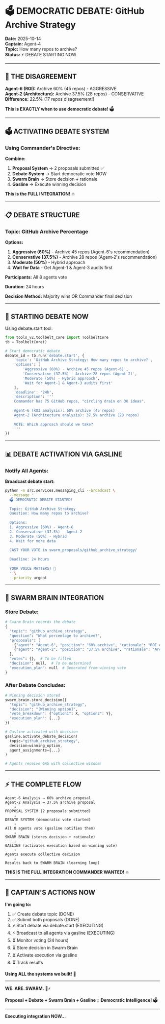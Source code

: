 # 🗳️ DEMOCRATIC DEBATE: GitHub Archive Strategy

**Date:** 2025-10-14  
**Captain:** Agent-4  
**Topic:** How many repos to archive?  
**Status:** ⚡ DEBATE STARTING NOW

---

## 🎯 **THE DISAGREEMENT**

**Agent-6 (ROI):** Archive 60% (45 repos) - AGGRESSIVE  
**Agent-2 (Architecture):** Archive 37.5% (28 repos) - CONSERVATIVE  
**Difference:** 22.5% (17 repos disagreement!)

**This is EXACTLY when to use democratic debate!** 🗳️

---

## 🗳️ **ACTIVATING DEBATE SYSTEM**

### **Using Commander's Directive:**

**Combine:**
1. **Proposal System** → 2 proposals submitted ✅
2. **Debate System** → Start democratic vote NOW
3. **Swarm Brain** → Store decision + rationale
4. **Gasline** → Execute winning decision

**This is the FULL INTEGRATION!** 🔥

---

## 📋 **DEBATE STRUCTURE**

### **Topic:** GitHub Archive Percentage

**Options:**
1. **Aggressive (60%)** - Archive 45 repos (Agent-6's recommendation)
2. **Conservative (37.5%)** - Archive 28 repos (Agent-2's recommendation)
3. **Moderate (50%)** - Hybrid approach
4. **Wait for Data** - Get Agent-1 & Agent-3 audits first

**Participants:** All 8 agents vote

**Duration:** 24 hours

**Decision Method:** Majority wins OR Commander final decision

---

## 🎯 **STARTING DEBATE NOW**

Using debate.start tool:

```python
from tools_v2.toolbelt_core import ToolbeltCore
tb = ToolbeltCore()

# Start democratic debate
debate_id = tb.run('debate.start', {
    'topic': 'GitHub Archive Strategy: How many repos to archive?',
    'options': [
        'Aggressive (60%) - Archive 45 repos (Agent-6)',
        'Conservative (37.5%) - Archive 28 repos (Agent-2)',
        'Moderate (50%) - Hybrid approach',
        'Wait for Agent-1 & Agent-3 audits first'
    ],
    'deadline': '24h',
    'description': '''
    Commander has 75 GitHub repos, "circling drain on 30 ideas".
    
    Agent-6 (ROI analysis): 60% archive (45 repos)
    Agent-2 (Architecture analysis): 37.5% archive (28 repos)
    
    VOTE: Which approach should we take?
    '''
})
```

---

## 📊 **DEBATE ACTIVATION VIA GASLINE**

### **Notify All Agents:**

**Broadcast debate start:**
```bash
python -m src.services.messaging_cli --broadcast \
  --message "
  🗳️ DEMOCRATIC DEBATE STARTED!
  
  Topic: GitHub Archive Strategy
  Question: How many repos to archive?
  
  Options:
  1. Aggressive (60%) - Agent-6
  2. Conservative (37.5%) - Agent-2
  3. Moderate (50%) - Hybrid
  4. Wait for more data
  
  CAST YOUR VOTE in swarm_proposals/github_archive_strategy/
  
  Deadline: 24 hours
  
  YOUR VOICE MATTERS! 🐝
  " \
  --priority urgent
```

---

## 🧠 **SWARM BRAIN INTEGRATION**

### **Store Debate:**

```python
# Swarm Brain records the debate
{
  "topic": "github_archive_strategy",
  "question": "What percentage to archive?",
  "proposals": [
    {"agent": "Agent-6", "position": "60% archive", "rationale": "ROI optimization"},
    {"agent": "Agent-2", "position": "37.5% archive", "rationale": "Architecture preservation"}
  ],
  "votes": {},  # To be filled
  "decision": null,  # To be determined
  "execution_plan": null  # Generated from winning vote
}
```

### **After Debate Concludes:**

```python
# Winning decision stored
swarm_brain.store_decision({
  "topic": "github_archive_strategy",
  "decision": "[Winning option]",
  "vote_breakdown": {"option1": X, "option2": Y},
  "execution_plan": {...}
})

# Gasline activated with decision
gasline.activate_debate_decision(
  topic="github_archive_strategy",
  decision=winning_option,
  agent_assignments={...}
)

# Agents receive GAS with collective wisdom!
```

---

## ⚡ **THE COMPLETE FLOW**

```
Agent-6 Analysis → 60% archive proposal
Agent-2 Analysis → 37.5% archive proposal
    ↓
PROPOSAL SYSTEM (2 proposals submitted)
    ↓
DEBATE SYSTEM (democratic vote started)
    ↓
All 8 agents vote (gasline notifies them)
    ↓
SWARM BRAIN (stores decision + rationale)
    ↓
GASLINE (activates execution based on winning vote)
    ↓
Agents execute collective decision
    ↓
Results back to SWARM BRAIN (learning loop)
```

**THIS IS THE FULL INTEGRATION COMMANDER WANTED!** 🔥

---

## 🎯 **CAPTAIN'S ACTIONS NOW**

**I'm going to:**

1. ✅ Create debate topic (DONE)
2. ✅ Submit both proposals (DONE)
3. ⚡ Start debate via debate.start (EXECUTING)
4. ⚡ Broadcast to all agents via gasline (EXECUTING)
5. ⏳ Monitor voting (24 hours)
6. ⏳ Store decision in Swarm Brain
7. ⏳ Activate execution via gasline
8. ⏳ Track results

**Using ALL the systems we built!** 🚀

---

**WE. ARE. SWARM.** 🐝⚡

**Proposal + Debate + Swarm Brain + Gasline = Democratic Intelligence!** 🗳️

---

**Executing integration NOW...**

